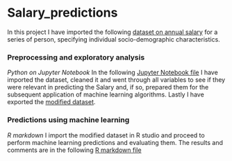 # Salary_predictions
In this project I have imported the following [dataset on annual salary](Salary_Data_Based_country_and_race.csv) for a series of person, specifying individual socio-demographic characteristics. 

### Preprocessing and exploratory analysis 
*Python on Jupyter Notebook*
In the following [Jupyter Notebook file](salaries_ml_py.ipynb) I have imported the dataset, cleaned it and went through all variables to see if they were relevant in predicting the Salary and, if so, prepared them for the subsequent application of machine learning algorithms. 
Lastly I have exported the [modified dataset](salary_mod.csv).

### Predictions using machine learning 
*R markdown*
I import the modified dataset in R studio and proceed to perform machine learning predictions and evaluating them. The results and comments are in the following [R markdown file](salaries_ml_r.pdf)
